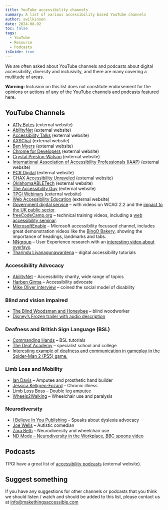 ```yaml
---
title: YouTube accessibility channels
summary: A list of various accessibility based YouTube channels
author: swilkinson
date: 2024-08-02
toc: false
tags:
  - YouTube
  - Resource
  - Podcasts
isGuide: true
---
```

We are often asked about YouTube channels and podcasts about digital accessibility, diversity and inclusivity, and there are many covering a multitude of areas.

<div class="callout__warn"><span class="callout__icon"><strong class="visually-hidden">Warning: </strong></span><span class="callout__text">Inclusion on this list does not constitute endorsement for the opinions or actions of any of the YouTube channels and podcasts featured here.</span></div>

## YouTube Channels

* [A11y Bytes](https://www.youtube.com/@A11yBytes) (external website)
* [AbilityNet](https://www.youtube.com/@abilitynet) (external website)
* [Accessibility Talks](https://www.youtube.com/@AccessibilityTalks) (external website)
* [AXSChat](https://www.youtube.com/channel/UCtXmNJEMGmHK9VArQNnvxAw) (external website)
* [Ben Myers](https://www.youtube.com/@BenDMyers) (external website)
* [Chrome for Developers](https://www.youtube.com/@ChromeDevs) (external website)
* [Crystal Preston-Watson](https://www.youtube.com/@CrystalPrestonWatson) (external website)
* [](https://www.youtube.com/@GovernmentDigitalService)[International Association of Accessibility Professionals (IAAP)](https://www.youtube.com/@UnitedInAccessibility) (external website)
* [PCR Digital](https://www.youtube.com/@PCRDigital) (external website)
* [CHAX Accessibility Unraveled](https://www.youtube.com/@PDFA) (external website)
* [OklahomaABLETech](https://www.youtube.com/@OklahomaABLETech) (external website)
* [The Accessibility Guy](https://www.youtube.com/@TheAccessibilityGuy) (external website)
* [TPGI Webinars](https://www.youtube.com/@TPGi2021) (external website)
* [Web Accessibility Education](https://www.youtube.com/@WebAccessibility) (external website)
* [Government digital service](https://www.youtube.com/@GovernmentDigitalService) – with videos on WCAG 2.2 and the [impact to the UK public sector](https://www.youtube.com/watch?v=H6AW6rx91U4).
* [freeCodeCamp.org](https://www.youtube.com/@freecodecamp) – technical training videos, including a [web accessibility seminar](https://www.youtube.com/watch?v=e2nkq3h1P68).
* [MicrosoftEnable](https://www.youtube.com/@MSFTEnable) – Microsoft accessibility focussed channel, includes great demonstration videos like the [BingO Bakery](https://www.youtube.com/watch?v=HE2R86EZPMA), showing the importance of headings, landmarks and tabs.
* [NNgroup](https://www.youtube.com/@NNgroup) – User Experience research with an [interesting video about overlays](https://www.youtube.com/watch?v=mvKTItqsOCg).
* [Tharindu Liyanagunawardena](https://www.youtube.com/@tharinduliyanagunawardena7209) – digital accessibility tutorials

### Accessibility Advocacy

* [AbilityNet](https://www.youtube.com/@abilitynet) – Accessibility charity, wide range of topics
* [Harben Girma](https://www.youtube.com/@haben_girma) – Accessibility advocate
* [Mike Oliver interview](https://www.youtube.com/watch?v=wBAv5MrAhAw) – coined the social model of disability

### Blind and vision impaired

* [The Blind Woodsman and Honeybee](https://www.youtube.com/@theblindwoodsmanandhoneybee) – blind woodworker
* [Disney’s Frozen trailer with audio description](https://www.youtube.com/watch?v=O7j4_aP8dWA)

### Deafness and British Sign Language (BSL)

* [Commanding Hands](https://www.youtube.com/@CommandingHands) – BSL tutorials
* [The Deaf Academy](https://www.youtube.com/@TheDeafAcademy) – specialist school and college
* [Interesting example of deafness and communication in gameplay in the Spider-Man 2 (PS5) game.](https://www.youtube.com/watch?v=QSaUvZfHgk4)

### Limb Loss and Mobility

* [Ian Davis](https://www.youtube.com/@missingpartsclub) – Amputee and prosthetic hand builder
* [Jessica Kellgren-Fozard](https://www.youtube.com/@jessicaoutofthecloset) – Chronic illness
* [Limb Loss Boss](https://www.youtube.com/@LimbLossBoss) – Double leg amputee
* [Wheels2Walking](https://www.youtube.com/@Wheels2Walking) – Wheelchair use and paralysis

### Neurodiversity

* [I Believe In You Publishing](https://www.youtube.com/@I-believe-in-you-publishing) – Speaks about dyslexia advocacy
* [Joe Wells](https://www.youtube.com/@joewellscomic) – Autistic comedian
* [Zara Beth](https://www.youtube.com/@Zara_Beth) – Neurodiversity and wheelchair use
* [ND Mode – Neurodiversity in the Workplace, BBC spoons video](https://www.youtube.com/watch?v=2Mez9THUoyc)

## Podcasts

TPGI have a great list of [accessibility podcasts](https://www.tpgi.com/digital-accessibility-podcasts/) (external website).

## Suggest something

If you have any suggestions for other channels or podcasts that you think we should listen / watch and should be added to this list, please contact us at [info@makethingsaccessible.com](mailto:info@makethingsaccessible.com)
